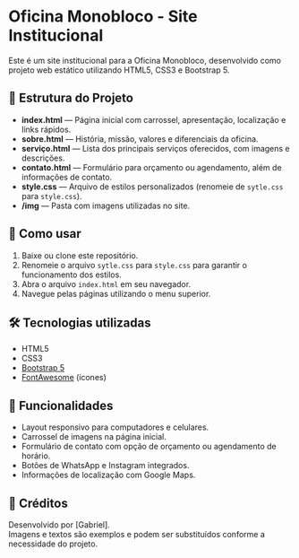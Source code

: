 # Oficina Monobloco - Site Institucional

Este é um site institucional para a Oficina Monobloco, desenvolvido como projeto web estático utilizando HTML5, CSS3 e Bootstrap 5.

## 📁 Estrutura do Projeto

- **index.html** — Página inicial com carrossel, apresentação, localização e links rápidos.
- **sobre.html** — História, missão, valores e diferenciais da oficina.
- **serviço.html** — Lista dos principais serviços oferecidos, com imagens e descrições.
- **contato.html** — Formulário para orçamento ou agendamento, além de informações de contato.
- **style.css** — Arquivo de estilos personalizados (renomeie de `sytle.css` para `style.css`).
- **/img** — Pasta com imagens utilizadas no site.

## 🚀 Como usar

1. Baixe ou clone este repositório.
2. Renomeie o arquivo `sytle.css` para `style.css` para garantir o funcionamento dos estilos.
3. Abra o arquivo `index.html` em seu navegador.
4. Navegue pelas páginas utilizando o menu superior.

## 🛠️ Tecnologias utilizadas

- HTML5
- CSS3
- [Bootstrap 5](https://getbootstrap.com/)
- [FontAwesome](https://fontawesome.com/) (ícones)

## 💬 Funcionalidades

- Layout responsivo para computadores e celulares.
- Carrossel de imagens na página inicial.
- Formulário de contato com opção de orçamento ou agendamento de horário.
- Botões de WhatsApp e Instagram integrados.
- Informações de localização com Google Maps.

## 📸 Créditos

Desenvolvido por [Gabriel].  
Imagens e textos são exemplos e podem ser substituídos conforme a necessidade do projeto.




